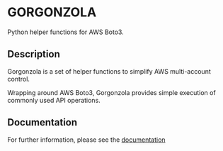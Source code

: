 # GORGONZOLA

Python helper functions for AWS Boto3.

## Description

Gorgonzola is a set of helper functions to simplify AWS multi-account control.

Wrapping around AWS Boto3, Gorgonzola provides simple execution of commonly used API operations.


## Documentation

For further information, please see the [ documentation ](https://github.com/shibboleth66/gorgonzola/docs/Content.md)
